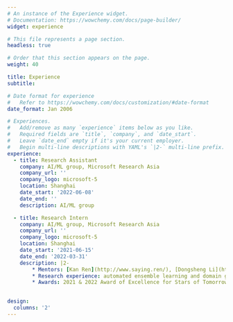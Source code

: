 ```yaml
---
# An instance of the Experience widget.
# Documentation: https://wowchemy.com/docs/page-builder/
widget: experience

# This file represents a page section.
headless: true

# Order that this section appears on the page.
weight: 40

title: Experience
subtitle:

# Date format for experience
#   Refer to https://wowchemy.com/docs/customization/#date-format
date_format: Jan 2006

# Experiences.
#   Add/remove as many `experience` items below as you like.
#   Required fields are `title`, `company`, and `date_start`.
#   Leave `date_end` empty if it's your current employer.
#   Begin multi-line descriptions with YAML's `|2-` multi-line prefix.
experience:
  - title: Research Assistant
    company: AI/ML group, Microsoft Research Asia
    company_url: ''
    company_logo: microsoft-5
    location: Shanghai
    date_start: '2022-06-08'
    date_end: ''
    description: AI/ML group

  - title: Research Intern
    company: AI/ML group, Microsoft Research Asia
    company_url: ''
    company_logo: microsoft-5
    location: Shanghai
    date_start: '2021-06-15'
    date_end: '2022-03-31'
    description: |2-
        * Mentors: [Kan Ren](http://www.saying.ren/), [Dongsheng Li](http://recmind.cn/), and [Xinyang Jiang](https://www.linkedin.com/in/xinyang-jiang-ab5416b0/)\\
        * Research experience: automated ensemble learning and domain generalization
        * Awards: 2021 & 2022 Award of Excellence for Stars of Tomorrow Internship Program
 

design:
  columns: '2'
---
```

